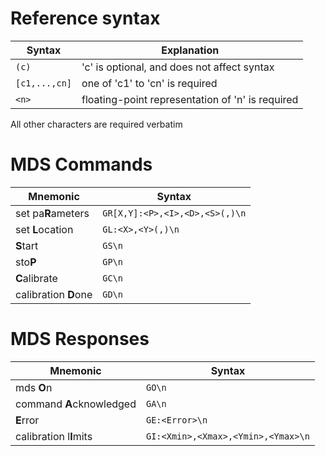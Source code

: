 # Reference syntax

Syntax       |   Explanation
-------------|--------------------------------------------------------
`(c)`        |   'c' is optional, and does not affect syntax
`[c1,...,cn]`|   one of 'c1' to 'cn' is required
`<n>`        |   floating-point representation of 'n' is required

All other characters are required verbatim

# MDS Commands

Mnemonic              | Syntax
----------------------|-----------------------------------
set pa**R**ameters    | `GR[X,Y]:<P>,<I>,<D>,<S>(,)\n`
set **L**ocation      | `GL:<X>,<Y>(,)\n`
**S**tart             | `GS\n`
sto**P**              | `GP\n`
**C**alibrate         | `GC\n`
calibration **D**one    | `GD\n`

# MDS Responses

Mnemonic               | Syntax
-----------------------|-----------------------------------
mds **O**n               | `GO\n`
command **A**cknowledged | `GA\n`
**E**rror                | `GE:<Error>\n`
calibration l**I**mits   | `GI:<Xmin>,<Xmax>,<Ymin>,<Ymax>\n`
